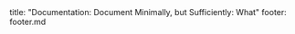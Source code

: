 <frontmatter>
title: "Documentation: Document Minimally, but Sufficiently: What"
footer: footer.md
</frontmatter>

<include src="unit-inPage-asFlat.md" boilerplate />